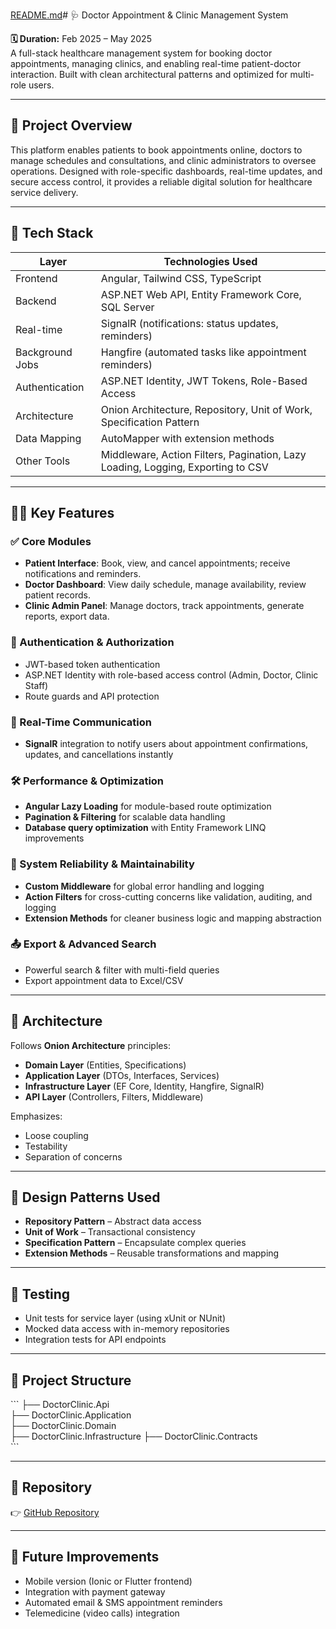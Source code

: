 [README.md](https://github.com/user-attachments/files/20097779/README.md)# 🩺 Doctor Appointment & Clinic Management System

**🗓 Duration:** Feb 2025 – May 2025  
A full-stack healthcare management system for booking doctor appointments, managing clinics, and enabling real-time patient-doctor interaction. Built with clean architectural patterns and optimized for multi-role users.

---

## 📌 Project Overview

This platform enables patients to book appointments online, doctors to manage schedules and consultations,
and clinic administrators to oversee operations. Designed with role-specific dashboards, 
real-time updates, and secure access control, it provides a reliable digital solution for healthcare service delivery.

---

## 🔧 Tech Stack

| Layer           | Technologies Used                                                                 |
|------------------|------------------------------------------------------------------------------------|
| Frontend         | Angular, Tailwind CSS, TypeScript                                                 |
| Backend          | ASP.NET Web API, Entity Framework Core, SQL Server                                |
| Real-time        | SignalR (notifications: status updates, reminders)                                |
| Background Jobs  | Hangfire (automated tasks like appointment reminders)                             |
| Authentication   | ASP.NET Identity, JWT Tokens, Role-Based Access                                   |
| Architecture     | Onion Architecture, Repository, Unit of Work, Specification Pattern               |
| Data Mapping     | AutoMapper with extension methods                                                  |
| Other Tools      | Middleware, Action Filters, Pagination, Lazy Loading, Logging, Exporting to CSV   |

---

## 👨‍⚕️ Key Features

### ✅ Core Modules

- **Patient Interface**: Book, view, and cancel appointments; receive notifications and reminders.
- **Doctor Dashboard**: View daily schedule, manage availability, review patient records.
- **Clinic Admin Panel**: Manage doctors, track appointments, generate reports, export data.

### 🔐 Authentication & Authorization

- JWT-based token authentication
- ASP.NET Identity with role-based access control (Admin, Doctor, Clinic Staff)
- Route guards and API protection

### 📡 Real-Time Communication

- **SignalR** integration to notify users about appointment confirmations, updates, and cancellations instantly

### 🛠 Performance & Optimization

- **Angular Lazy Loading** for module-based route optimization
- **Pagination & Filtering** for scalable data handling
- **Database query optimization** with Entity Framework LINQ improvements

### 🧠 System Reliability & Maintainability

- **Custom Middleware** for global error handling and logging
- **Action Filters** for cross-cutting concerns like validation, auditing, and logging
- **Extension Methods** for cleaner business logic and mapping abstraction

### 📤 Export & Advanced Search

- Powerful search & filter with multi-field queries
- Export appointment data to Excel/CSV

---

## 🧱 Architecture

Follows **Onion Architecture** principles:
- **Domain Layer** (Entities, Specifications)
- **Application Layer** (DTOs, Interfaces, Services)
- **Infrastructure Layer** (EF Core, Identity, Hangfire, SignalR)
- **API Layer** (Controllers, Filters, Middleware)

Emphasizes:
- Loose coupling
- Testability
- Separation of concerns

---

## 🔄 Design Patterns Used

- **Repository Pattern** – Abstract data access
- **Unit of Work** – Transactional consistency
- **Specification Pattern** – Encapsulate complex queries
- **Extension Methods** – Reusable transformations and mapping

---

## 🧪 Testing

- Unit tests for service layer (using xUnit or NUnit)
- Mocked data access with in-memory repositories
- Integration tests for API endpoints

---

## 📂 Project Structure

\`\`\`
├── DoctorClinic.Api           
├── DoctorClinic.Application  
├── DoctorClinic.Domain       
├── DoctorClinic.Infrastructure
├── DoctorClinic.Contracts     
\`\`\`

---

## 🔗 Repository

👉 [GitHub Repository](https://github.com/ahmedAbdelNabi-Hub/Skintelligent-FullStack)

---

## 📣 Future Improvements

- Mobile version (Ionic or Flutter frontend)
- Integration with payment gateway
- Automated email & SMS appointment reminders
- Telemedicine (video calls) integration
